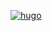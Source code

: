 [![hugo](https://github.com/francis-du/francis.run/workflows/hugo/badge.svg)](https://github.com/francis-du/francis.run/actions?query=workflow%3Ahugo)